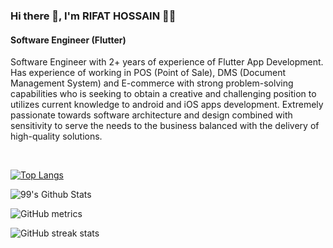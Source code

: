 ### Hi there 👋, I'm RIFAT HOSSAIN 👨‍💻
#### Software Engineer (Flutter)

Software Engineer with 2+ years of experience of Flutter App Development. Has experience of working in POS (Point of Sale), DMS (Document Management System) and E-commerce with strong problem-solving capabilities who is seeking to obtain a creative and challenging position to utilizes current knowledge to android and iOS apps development. Extremely passionate towards software architecture and design combined with sensitivity to serve the needs to the business balanced with the delivery of high-quality solutions.

<br>

[![Top Langs](https://github-readme-stats.vercel.app/api/top-langs/?username=rifathossain82&layout=compact)](https://github.com/anuraghazra/github-readme-stats)

![99's Github Stats](https://github-readme-stats.vercel.app/api?username=rifathossain82&bg_color=30,e96443,904e95&title_color=fff&text_color=fff)

![GitHub metrics](https://metrics.lecoq.io/rifathossain82)  

![GitHub streak stats](https://github-readme-streak-stats.herokuapp.com/?user=rifathossain82)  
